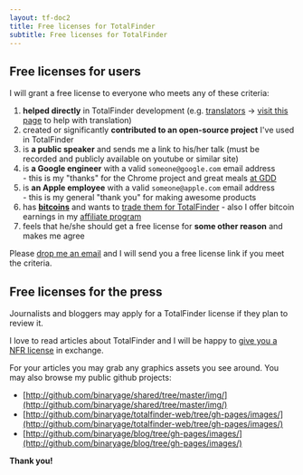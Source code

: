 ```yaml
---
layout: tf-doc2
title: Free licenses for TotalFinder
subtitle: Free licenses for TotalFinder
---
```


## Free licenses for users

I will grant a free license to everyone who meets any of these criteria:

1. **helped directly** in TotalFinder development (e.g. [translators](http://github.com/binaryage/totalfinder-i18n/contributors) -> [visit this page](http://github.com/binaryage/totalfinder-i18n) to help with translation)
2. created or significantly **contributed to an open-source project** I've used in TotalFinder
3. is **a public speaker** and sends me a link to his/her talk (must be recorded and publicly available on youtube or similar site)
4. is **a Google engineer** with a valid `someone@google.com` email address<br>- this is my "thanks" for the Chrome project and great meals [at GDD](http://www.google.com/events/developerday)
5. is **an Apple employee** with a valid `someone@apple.com` email address<br>- this is my general "thank you" for making awesome products
6. has **[bitcoins](http://arstechnica.com/tech-policy/news/2011/06/bitcoin-inside-the-encrypted-peer-to-peer-currency.ars)** and wants to [trade them for TotalFinder](http://blog.binaryage.com/trade-totalfinder-bitcoin) - also I offer bitcoin earnings in my [affiliate program](http://blog.binaryage.com/trade-totalfinder-bitcoin)
7. feels that he/she should get a free license for **some other reason** and makes me agree

Please [drop me an email](mailto:support@binaryage.com?subject=Free%20license%20request) and I will send you a free license link if you meet the criteria.

## Free licenses for the press

Journalists and bloggers may apply for a TotalFinder license if they plan to review it.

I love to read articles about TotalFinder and I will be happy to [give you a NFR license](mailto:support@binaryage.com?subject=NFR%20license%20request) in exchange.

For your articles you may grab any graphics assets you see around. You may also browse my public github projects:

* [http://github.com/binaryage/shared/tree/master/img/](http://github.com/binaryage/shared/tree/master/img/)
* [http://github.com/binaryage/totalfinder-web/tree/gh-pages/images/](http://github.com/binaryage/totalfinder-web/tree/gh-pages/images/)
* [http://github.com/binaryage/blog/tree/gh-pages/images/](http://github.com/binaryage/blog/tree/gh-pages/images/)

**Thank you!**